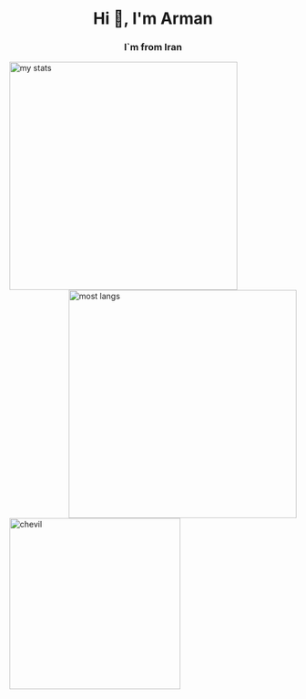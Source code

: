 <h1 align="center">Hi 👋, I'm Arman</h1>
<h3 align="center">I`m from Iran</h3>





<img alt = "my stats" align = "left" width = "400" src = "https://github-readme-stats.vercel.app/api?username=chevil-dev&show_icons=true&theme=tokyonight" />

<img alt = "most langs" align = "right" width = "400" src = "https://github-readme-stats.vercel.app/api/top-langs/?username=chevil-dev&layout=compact&theme=tokyonight"/>

<img align="center" alt="chevil" width = "300" src = "https://media1.giphy.com/media/Ll22OhMLAlVDb8UQWe/giphy.gif">
